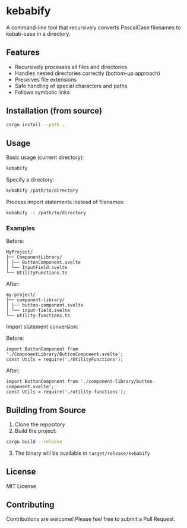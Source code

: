 # kebabify

A command-line tool that recursively converts PascalCase filenames to kebab-case in a directory.

## Features

- Recursively processes all files and directories
- Handles nested directories correctly (bottom-up approach)
- Preserves file extensions
- Safe handling of special characters and paths
- Follows symbolic links

## Installation (from source)

```bash
cargo install --path .
```

## Usage

Basic usage (current directory):

```bash
kebabify
```

Specify a directory:

```bash
kebabify /path/to/directory
```

Process import statements instead of filenames:

```bash
kebabify -i /path/to/directory
```

### Examples

Before:

```
MyProject/
├── ComponentLibrary/
│ ├── ButtonComponent.svelte
│ └── InputField.svelte
└── UtilityFunctions.ts
```

After:

```
my-project/
├── component-library/
│ ├── button-component.svelte
│ └── input-field.svelte
└── utility-functions.ts
```

Import statement conversion:

Before:

```
import ButtonComponent from './ComponentLibrary/ButtonComponent.svelte';
const Utils = require('./UtilityFunctions');
```

After:

```
import ButtonComponent from './component-library/button-component.svelte';
const Utils = require('./utility-functions');
```

## Building from Source

1. Clone the repository
2. Build the project:

```bash
cargo build --release
```

3. The binary will be available in `target/release/kebabify`

## License

MIT License

## Contributing

Contributions are welcome! Please feel free to submit a Pull Request.

